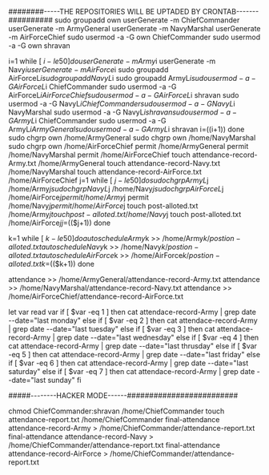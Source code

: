 ########-----THE REPOSITORIES WILL BE UPTADED BY CRONTAB-------##########
sudo groupadd own
userGenerate -m ChiefCommander
userGenerate -m ArmyGeneral
userGenerate -m NavyMarshal
userGenerate -m AirForceChief
sudo usermod -a -G own ChiefCommander
sudo usermod -a -G own shravan


i=1
while [ $i -le 50 ]
do
userGenerate -m Army$i
userGenerate -m Navy$i
userGenerate -m AirForce$i
sudo groupadd AirForceL$i
sudo groupadd NavyL$i
sudo groupadd ArmyL$i
sudo usermod -a -G AirForceL$i ChiefCommander
sudo usermod -a -G AirForceL$i AirForceChief
sudo usermod -a -G AirForceL$i shravan
sudo usermod -a -G NavyL$i ChiefCommander
sudo usermod -a -G NavyL$i NavyMarshal
sudo usermod -a -G NavyL$i shravan
sudo usermod -a -G ArmyL$i ChiefCommander
sudo usermod -a -G ArmyL$i ArmyGeneral
sudo usermod -a -G ArmyL$i shravan
i=$(($i+1))
done
sudo chgrp own /home/ArmyGeneral
sudo chgrp own /home/NavyMarshal
sudo chgrp own /home/AirForceChief
permit /home/ArmyGeneral
permit /home/NavyMarshal
permit /home/AirForceChief
touch attendance-record-Army.txt /home/ArmyGeneral
touch attendance-record-Navy.txt /home/NavyMarshal
touch attendance-record-AirForce.txt /home/AirForceChief
j=1
while [ $j -le 50 ]
do
sudo chgrp ArmyL$j /home/Army$j
sudo chgrp NavyL$j /home/Navy$j
sudo chgrp AirForceL$j /home/AirForce$j
permit /home/Army$j
permit /home/Navy$j
permit /home/AirForce$j
touch post-alloted.txt /home/Army$j
touch post-alloted.txt /home/Navy$j
touch post-alloted.txt /home/AirForce$j
j=$(($j+1))
done







k=1
while [ $k -le 50 ]
do
autoschedule Army$k >> /home/Army$k/postion-alloted.txt
autoschedule Navy$k >> /home/Navy$k/postion-alloted.txt
autoschedule AirForce$k >> /home/AirForce$k/postion-alloted.txt
k=$(($k+1))
done









attendance >> /home/ArmyGeneral/attendance-record-Army.txt
attendance >> /home/NavyMarshal/attendance-record-Navy.txt
attendance >> /home/AirForceChief/attendance-record-AirForce.txt










let var
read var
if [ $var -eq 1 ]
then
cat attendace-record-Army | grep date --date="last monday"
else if [ $var -eq 2 ]
then
cat attendace-record-Army | grep date --date="last tuesday"
else if [ $var -eq 3 ]
then
cat attendace-record-Army | grep date --date="last wednesday"
else if [ $var -eq 4 ]
then
cat attendace-record-Army | grep date --date="last thrusday"
else if [ $var -eq 5 ]
then
cat attendace-record-Army | grep date --date="last friday"
else if [ $var -eq 6 ]
then
cat attendace-record-Army | grep date --date="last saturday"
else if [ $var -eq 7 ]
then
cat attendace-record-Army | grep date --date="last sunday"
fi







#####--------HACKER MODE------#########################





chmod ChiefCommander:shravan /home/ChiefCommander
touch attendance-report.txt /home/ChiefCommander
final-attendance attendance-record-Army > /home/ChiefCommander/attendance-report.txt
final-attendance attendance-record-Navy > /home/ChiefCommander/attendance-report.txt
final-attendance attendance-record-AirForce > /home/ChiefCommander/attendance-report.txt





